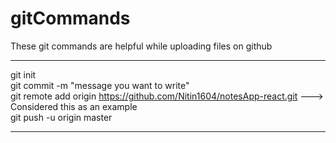 # gitCommands                                                                                                                                                                        
These git commands are helpful while uploading files on github                                                                                   
___________________________________________________________________________________________________________ 
git init  
git commit -m "message you want to write"               
git remote add origin https://github.com/Nitin1604/notesApp-react.git ---> Considered this as an example  
git push -u origin master    
____________________________________________________________________________________________________________

